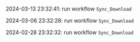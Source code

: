 2024-03-13 23:32:41: run workflow `Sync_Download` 

2024-03-06 23:32:28: run workflow `Sync_Download` 

2024-02-28 23:32:32: run workflow `Sync_Download` 


